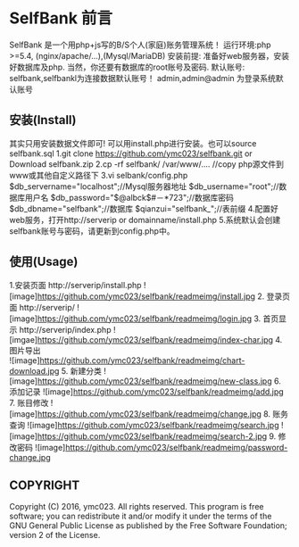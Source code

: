 SelfBank
 前言
==
SelfBank 是一个用php+js写的B/S个人(家庭)账务管理系统！
运行环境:php >=5.4, (nginx/apache/...),(Mysql/MariaDB)
安装前提:
准备好web服务器，安装好数据库及php.
当然，你还要有数据库的root账号及密码.
默认账号:
selfbank,selfbankl为连接数据默认账号！
admin,admin@admin 为登录系统默认账号


 安装(Install)
-
 其实只用安装数据文件即可!
 可以用install.php进行安装。也可以source selfbank.sql
 1.git clone https://github.com/ymc023/selfbank.git or Download selfbank.zip
 2.cp -rf selfbank/ /var/www/....  //copy php源文件到www或其他自定义路径下
 3.vi selbank/config.php
  $db_servername="localhost";//Mysql服务器地址 
  $db_username="root";//数据库用户名 
  $db_password="$@albck$#－*723";//数据库密码 
  $db_dbname="selfbank";//数据库
  $qianzui="selfbank_";//表前缀 
  4.配置好web服务，打开http://serverip or domainname/install.php
  5.系统默认会创建selfbank账号与密码，请更新到config.php中。


 使用(Usage)
-

 1.安装页面  http://serverip/install.php
 ![image]https://github.com/ymc023/selfbank/readmeimg/install.jpg
 2. 登录页面  http://serverip/
 ![image]https://github.com/ymc023/selfbank/readmeimg/login.jpg
 3. 首页显示  http://serverip/index.php
 ![imgae]https://github.com/ymc023/selfbank/readmeimg/index-char.jpg
 4. 图片导出  
 ![image]https://github.com/ymc023/selfbank/readmeimg/chart-download.jpg
 5. 新建分类
 ![image]https://github.com/ymc023/selfbank/readmeimg/new-class.jpg
 6. 添加记录
 ![image]https://github.com/ymc023/selfbank/readmeimg/add.jpg
 7. 账目修改
 ![image]https://github.com/ymc023/selfbank/readmeimg/change.jpg
 8. 账务查询
 ![image]https://github.com/ymc023/selfbank/readmeimg/search.jpg
 ![image]https://github.com/ymc023/selfbank/readmeimg/search-2.jpg
 9. 修改密码
 ![image]https://github.com/ymc023/selfbank/readmeimg/password-change.jpg

COPYRIGHT
--------

Copyright (C) 2016, ymc023. All rights reserved.
This program is free software; you can redistribute it and/or modify it under the terms of the GNU General Public License as published by the Free Software Foundation; version 2 of the License.


